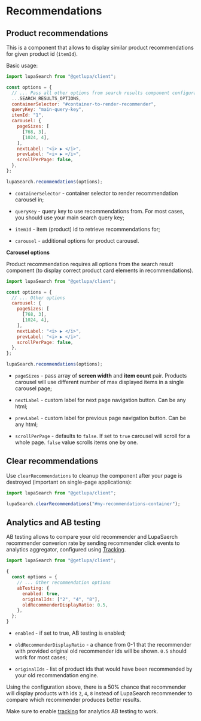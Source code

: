 # Recommendations

## Product recommendations

This is a component that allows to display similar product recommendations for given product id (`itemId`).

Basic usage:

```js
import lupaSearch from "@getlupa/client";

const options = {
  // ... Pass all other options from search results component configuration
  ...SEARCH_RESULTS_OPTIONS,
  containerSelector: "#container-to-render-recommender",
  queryKey: "main-query-key",
  itemId: "1",
  carousel: {
    pageSizes: [
      [768, 3],
      [1024, 4],
    ],
    nextLabel: "<i> ▶ </i>",
    prevLabel: "<i> ▶ </i>",
    scrollPerPage: false,
  },
};

lupaSearch.recommendations(options);
```

- `containerSelector` - container selector to render recommendation carousel in;

- `queryKey` - query key to use recommendations from. For most cases, you should use your main search query key;

- `itemId` - item (product) id to retrieve recommendations for;

- `carousel` - additional options for product carousel.

**Carousel options**

Product recommendation requires all options from the search result component (to display correct product card elements in recommendations).

```js
import lupaSearch from "@getlupa/client";

const options = {
  // ... Other options
  carousel: {
    pageSizes: [
      [768, 3],
      [1024, 4],
    ],
    nextLabel: "<i> ▶ </i>",
    prevLabel: "<i> ▶ </i>",
    scrollPerPage: false,
  },
};

lupaSearch.recommendations(options);
```

- `pageSizes` - pass array of **screen width** and **item count** pair. Products carousel will use different number of max displayed items in a single carousel page;

- `nextLabel` - custom label for next page navigation button. Can be any html;

- `prevLabel` - custom label for previous page navigation button. Can be any html;

- `scrollPerPage` - defaults to `false`. If set to `true` carousel will scroll for a whole page. `false` value scrolls items one by one.

## Clear recommendations

Use `clearRecommendations` to cleanup the component after your page is destroyed (important on single-page applications):

```js
import lupaSearch from "@getlupa/client";

lupaSearch.clearRecommendations("#my-recommendations-container");
```

## Analytics and AB testing

AB testing allows to compare your old recommender and LupaSaerch recommender converion rate by sending recommender click events to analytics aggregator, configured using [Tracking](/docs/components/recommendations.md).

```js
import lupaSearch from "@getlupa/client";

{
  const options = {
    // ... Other recommendation options
    abTesting: {
      enabled: true,
      originalIds: ["2", "4", "8"],
      oldRecommenderDisplayRatio: 0.5,
    },
  };
}
```

- `enabled` - if set to true, AB testing is enabled;

- `oldRecommenderDisplayRatio` - a chance from 0-1 that the recommender with provided original old recommender ids will be shown. `0.5` should work for most cases;

- `originalIds` - list of product ids that would have been recommended by your old recommendation engine.

Using the configuration above, there is a 50% chance that recommender will display products with ids `2`, `4`, `8` instead of LupaSearch recommender to compare which recommender produces better results.

Make sure to enable [tracking](/docs/components/recommendations.md) for analytics AB testing to work.
